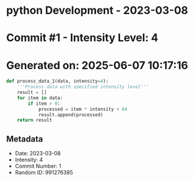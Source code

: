 ﻿# python Development - 2023-03-08
# Commit #1 - Intensity Level: 4
# Generated on: 2025-06-07 10:17:16
```python
def process_data_1(data, intensity=4):
    '''Process data with specified intensity level'''
    result = []
    for item in data:
        if item > 0:
            processed = item * intensity + 64
            result.append(processed)
    return result
```
## Metadata
- Date: 2023-03-08
- Intensity: 4
- Commit Number: 1
- Random ID: 991276385
